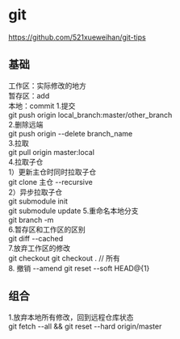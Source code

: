 # git

<https://github.com/521xueweihan/git-tips>  

## 基础

工作区：实际修改的地方  
暂存区：add  
本地：commit
1.提交  
git push origin local_branch:master/other_branch  
2.删除远端  
git push origin --delete branch_name  
3.拉取  
git pull origin master:local  
4.拉取子仓  
1）更新主仓时同时拉取子仓  
git clone 主仓 --recursive  
2）异步拉取子仓  
git submodule init  
git submodule update 
5.重命名本地分支  
git branch -m <new-branch-name>  
6.暂存区和工作区的区别  
git diff --cached  
7.放弃工作区的修改  
git checkout <file name>
git checkout . // 所有  
8. 撤销 --amend
git reset --soft HEAD@{1}  
  
## 组合

1.放弃本地所有修改，回到远程仓库状态  
git fetch --all && git reset --hard origin/master  
